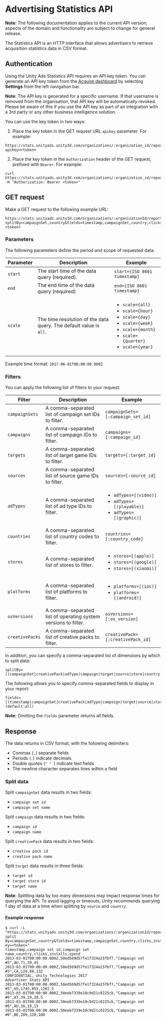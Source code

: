 # Advertising Statistics API

**Note**: The following documentation applies to the current API version; aspects of the domain and functionality are subject to change for general release.

The Statistics API is an HTTP interface that allows advertisers to retrieve acquisition statistics data in CSV format.

## Authentication
Using the Unity Ads Statistics API requires an API key token. You can generate an API key token from the [Acquire dashboard](https://acquire.dashboard.unity3d.com/) by selecting **Settings** from the left navigation bar.

**Note**: The API key is generated for a specific username. If that username is removed from the organisation, that API key will be automatically revoked. Please be aware of this if you use the API key as part of an integration with a 3rd party or any other business intelligence solution.

You can use the key token in two ways:

1. Place the key token in the GET request URL `apikey` parameter. For example:

```
https://stats.unityads.unity3d.com/organizations/:organization_id/reports/acquisitions?apikey=<token>
```

2. Place the key token in the `Authorization` header of the GET request, prefixed with `Bearer`. For example:

```
curl
https://stats.unityads.unity3d.com/organizations/:organization_id/reports/acquisitions -H "Authorization: Bearer <token>"
```

## GET request
Make a GET request to the following example URL:

```
https://stats.unityads.unity3d.com/organizations/:organizationId/reports/acquisitions?splitBy=campaignSet,country&fields=timestamp,campaignSet,country,clicks,installs,spend&apikey=<token>
```

### Parameters
The following parameters define the period and scope of requested data:

| **Parameter** | **Description** | **Example** | 
| ------------- | --------------- | ----------- |
| `start` | The start time of the data query (required). | `start={ISO 8601 timestamp}` |
| `end` | The end time of the data query (required) | `end={ISO 8601 timestamp}` |
| `scale` | The time resolution of the data query. The default value is `all`. | <ul><li>`scale={all}`</li><li>`scale={hour}`</li><li>`scale={day}`</li><li>`scale={week}`</li><li>`scale={month}`</li><li>`scale={quarter}`</li><li>`scale={year}`</li></ul> |

Example time format: `2017-06-01T00:00:00.000Z`

### Filters
You can apply the following list of filters to your request:

| **Filter** | **Description** | **Example** |
| ---------- | --------------- | ----------- |
| `campaignSets` | A comma-separated list of campaign set IDs to filter. | `campaignSets=[:campaign_set_id]` |
| `campaigns` | A comma-separated list of campaign IDs to filter. | `campaigns=[:campaign_id]` |
| `targets` | A comma-separated list of target game IDs to filter. | `targets=[:target_id]` |
| `sources` | A comma-separated list of source game IDs to filter. | `sources=[:source_id]` |
| `adTypes` | A comma-separated list of ad type IDs to filter. | <ul><li>`adTypes=[(video)]`</li><li>`adTypes=[(playable)]`</li><li>`adTypes=[(graphic)]`</li></ul> |
| `countries` | A comma-separated list of country codes to filter. | `countries=[:country_code]` |
| `stores` | A comma-separated list of stores to filter. | <ul><li>`stores=[(apple)]`</li><li>`stores=[(google)]`</li><li>`stores=[(xiaomi)]`</li></ul> |
| `platforms` | A comma-separated list of platforms to filter. | <ul><li>`platforms=[(ios)]`</li><li>`platforms=[(android)]`</li></ul> |
| `osVersions` | A comma-separated list of operating system versions to filter. | `osVersions=[:os_version]` |
| `creativePacks` | A comma-separated list of creative packs to filter. | `creativePack=[:creativePack_id]` |

In addition, you can specify a comma-separated list of dimensions by which to split data:

```
splitBy=[(campaignSet|creativePack|adType|campaign|target|source|store|country|platform|osVersion)]
```

The following allows you to specify comma-separated fields to display in your report:

```
fields=[(timestamp|campaignSet|creativePack|adType|campaign|target|source|store|country|platform|osVersion|starts|views|clicks|installs|spend)] (default:all)
```

**Note**: Omitting the `fields` parameter returns all fields.

## Response
The data returns in CSV format, with the following delimiters:

* Commas (`,`) separate fields
* Periods (`.`) indicate decimals
* Double quotes (`" " `) indicate text fields
* The newline character separates lines within a field

### Split data
Split `campaignSet` data results in two fields:

* `campaign set id`
* `campaign set name`

Split `campaign` data results in two fields:

* `campaign id`
* `campaign name`

Split `creativePack` data results in two fields:

* `creative pack id`
* `creative pack name`

Split `target` data results in three fields:

* `target id`
* `target store id`
* `target name`

**Note**: Splitting data by too many dimensions may impact response times for querying the API. To avoid lagging or timeouts, Unity recommends querying 1 day of data at a time when splitting by `source` and `country`.

#### Example response
```
$ curl -L
"https://stats.unityads.unity3d.com/organizations/:organizationId/reports/acquisitions?split
By=campaignSet,country&fields=timestamp,campaignSet,country,clicks,installs,spend&apik
ey=<token>"
timestamp,campaign set id,campaign set name,country,clicks,installs,spend
2013-03-01T00:00:00.000Z,50ed569d57fe1f324a15fbf7,"Campaign set #5",AU,71,30,45
2013-03-01T00:00:00.000Z,50ed569d57fe1f324a15fbf7,"Campaign set #5",CA,129,88,132
CONFIDENTIAL, Unity Technologies 2017
Advertiser Stats API
2013-03-01T00:00:00.000Z,50ed569d57fe1f324a15fbf7,"Campaign set
#5",US,1745,855,1282.5
2013-03-01T00:00:00.000Z,50eeb7339e10c9d21c0225cb,"Campaign set
#6",AT,39,19,28.5
2013-03-01T00:00:00.000Z,50eeb7339e10c9d21c0225cb,"Campaign set #6",AU,16,10,15
2013-03-01T00:00:00.000Z,50eeb7339e10c9d21c0225cb,"Campaign set
#6",BE,209,120,180
```